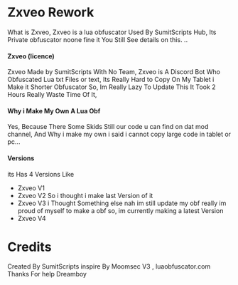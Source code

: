 # Zxveo Rework
What is Zxveo, Zxveo is a lua obfuscator Used By SumitScripts Hub, Its Private obfuscator noone fine it You Still See details on this. ..

#### Zxveo (licence)
Zxveo Made by SumitScripts With No Team, Zxveo is A Discord Bot Who Obfuscated Lua txt Files or text, Its Really Hard to Copy On My Tablet i Make it Shorter Obfuscator So, Im Really Lazy To Update This It Took 2 Hours Really Waste Time Of It,

#### Why i Make My Own A Lua Obf
Yes, Because There Some Skids Still our code u can find on dat mod channel, And Why i make my own i said i cannot copy large code in tablet or pc...

#### Versions
its Has 4 Versions Like
- Zxveo V1
- Zxveo V2
So i thought i make last Version of it
- Zxveo V3
i Thought Something else nah im still update my obf really im proud of myself to make a obf so, im currently making a latest Version
- Zxveo V4
# Credits
Created By SumitScripts 
inspire By Moomsec V3 , luaobfuscator.com
Thanks For help Dreamboy


